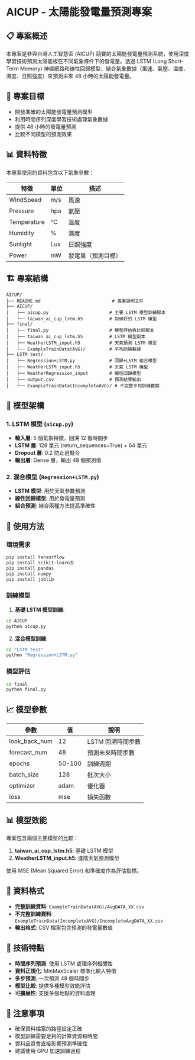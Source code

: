# AICUP - 太陽能發電量預測專案

## 📋 專案概述

本專案是參與台灣人工智慧盃 (AICUP) 競賽的太陽能發電量預測系統，使用深度學習技術預測太陽能板在不同氣象條件下的發電量。透過 LSTM (Long Short-Term Memory) 神經網路和線性回歸模型，結合氣象數據（風速、氣壓、溫度、濕度、日照強度）來預測未來 48 小時的太陽能發電量。

## 🎯 專案目標

- 開發準確的太陽能發電量預測模型
- 利用時間序列深度學習技術處理氣象數據
- 提供 48 小時的發電量預測
- 比較不同模型的預測效果

## 📊 資料特徵

本專案使用的資料包含以下氣象參數：

| 特徵 | 單位 | 描述 |
|------|------|------|
| WindSpeed | m/s | 風速 |
| Pressure | hpa | 氣壓 |
| Temperature | °C | 溫度 |
| Humidity | % | 濕度 |
| Sunlight | Lux | 日照強度 |
| Power | mW | 發電量（預測目標） |

## 🏗️ 專案結構

```
AICUP/
├── README.md                           # 專案說明文件
├── AICUP/
│   ├── aicup.py                       # 主要 LSTM 模型訓練腳本
│   └── taiwan_ai_cup_lstm.h5          # 訓練好的 LSTM 模型
├── final/
│   ├── final.py                       # 模型評估與比較腳本
│   ├── taiwan_ai_cup_lstm.h5          # LSTM 模型副本
│   ├── WeatherLSTM_input.h5           # 天氣預測 LSTM 模型
│   └── ExampleTrainData(AVG)/         # 平均訓練數據
├── LSTM test/
│   ├── Regression+LSTM.py             # 回歸+LSTM 組合模型
│   ├── WeatherLSTM_input.h5           # 天氣 LSTM 模型
│   ├── WeatherRegression_input        # 線性回歸模型
│   ├── output.csv                     # 預測結果輸出
│   └── ExampleTrainData(IncompleteAVG)/ # 不完整平均訓練數據
```

## 🤖 模型架構

### 1. LSTM 模型 (`aicup.py`)
- **輸入層**: 5 個氣象特徵，回溯 12 個時間步
- **LSTM 層**: 128 單元 (return_sequences=True) + 64 單元
- **Dropout 層**: 0.2 防止過擬合
- **輸出層**: Dense 層，輸出 48 個預測值

### 2. 混合模型 (`Regression+LSTM.py`)
- **LSTM 模型**: 用於天氣參數預測
- **線性回歸模型**: 用於發電量預測
- **組合預測**: 結合兩種方法提高準確性

## 🚀 使用方法

### 環境需求

```bash
pip install tensorflow
pip install scikit-learnㄊ
pip install pandas
pip install numpy
pip install joblib
```

### 訓練模型

1. **基礎 LSTM 模型訓練**:
```bash
cd AICUP
python aicup.py
```

2. **混合模型訓練**:
```bash
cd "LSTM test"
python "Regression+LSTM.py"
```

### 模型評估

```bash
cd final
python final.py
```

## 📈 模型參數

| 參數 | 值 | 說明 |
|------|-----|------|
| look_back_num | 12 | LSTM 回溯時間步數 |
| forecast_num | 48 | 預測未來時間步數 |
| epochs | 50-100 | 訓練週期 |
| batch_size | 128 | 批次大小 |
| optimizer | adam | 優化器 |
| loss | mse | 損失函數 |

## 📊 模型效能

專案包含兩個主要模型的比較：

1. **taiwan_ai_cup_lstm.h5**: 基礎 LSTM 模型
2. **WeatherLSTM_input.h5**: 進階天氣預測模型

使用 MSE (Mean Squared Error) 和準確度作為評估指標。

## 📁 資料格式

- **完整訓練資料**: `ExampleTrainData(AVG)/AvgDATA_XX.csv`
- **不完整訓練資料**: `ExampleTrainData(IncompleteAVG)/IncompleteAvgDATA_XX.csv`
- **輸出格式**: CSV 檔案包含預測的發電量數值

## 🔧 技術特點

- **時間序列預測**: 使用 LSTM 處理序列相關性
- **資料正規化**: MinMaxScaler 標準化輸入特徵
- **多步預測**: 一次預測 48 個時間步
- **模型比較**: 提供多種模型效能評估
- **可擴展性**: 支援多個地點的資料處理

## 📝 注意事項

- 確保資料檔案的路徑設定正確
- 模型訓練需要足夠的計算資源和時間
- 資料品質會直接影響預測準確性
- 建議使用 GPU 加速訓練過程
